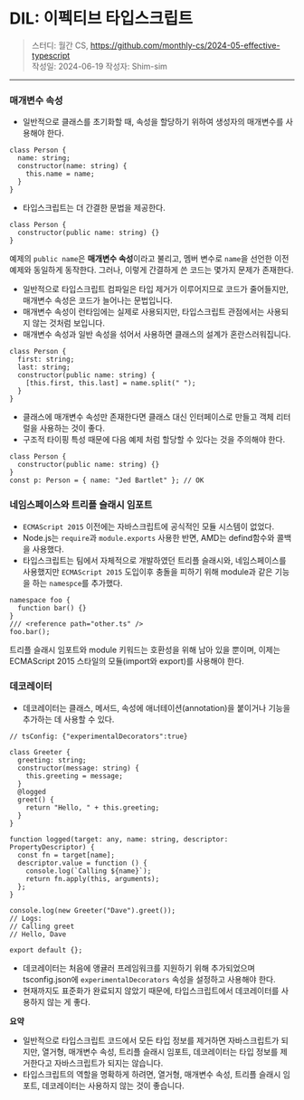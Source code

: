 # DIL: 이펙티브 타입스크립트

> 스터디: 월간 CS, https://github.com/monthly-cs/2024-05-effective-typescript  
> 작성일: 2024-06-19
> 작성자: Shim-sim

---

### 매개변수 속성

- 일반적으로 클래스를 초기화할 때, 속성을 할당하기 위하여 생성자의 매개변수를 사용해야 한다.

```tsx
class Person {
  name: string;
  constructor(name: string) {
    this.name = name;
  }
}
```

- 타입스크립트는 더 간결한 문법을 제공한다.

```tsx
class Person {
  constructor(public name: string) {}
}
```

예제의 `public name`은 **매개변수 속성**이라고 불리고, 멤버 변수로 `name`을 선언한 이전 예제와 동일하게 동작한다. 그러나, 이렇게 간결하게 쓴 코드는 몇가지 문제가 존재한다.

- 일반적으로 타입스크립트 컴파일은 타입 제거가 이루어지므로 코드가 줄어들지만, 매개변수 속성은 코드가 늘어나는 문법입니다.
- 매개변수 속성이 런타임에는 실제로 사용되지만, 타입스크립트 관점에서는 사용되지 않는 것처럼 보입니다.
- 매개변수 속성과 일반 속성을 섞어서 사용하면 클래스의 설계가 혼란스러워집니다.

```tsx
class Person {
  first: string;
  last: string;
  constructor(public name: string) {
    [this.first, this.last] = name.split(" ");
  }
}
```

- 클래스에 매개변수 속성만 존재한다면 클래스 대신 인터페이스로 만들고 객체 리터럴을 사용하는 것이 좋다.
- 구조적 타이핑 특성 때문에 다음 예제 처럼 할당할 수 있다는 것을 주의해야 한다.

```tsx
class Person {
  constructor(public name: string) {}
}
const p: Person = { name: "Jed Bartlet" }; // OK
```

### 네임스페이스와 트리플 슬래시 임포트

- `ECMAScript 2015` 이전에는 자바스크립트에 공식적인 모듈 시스템이 없었다.
- Node.js는 `require`과 `module.exports` 사용한 반면, AMD는 defind함수와 콜백을 사용했다.
- 타입스크립트는 팀에서 자체적으로 개발하였던 트리플 슬래시와, 네임스페이스를 사용했지만 `ECMAScript 2015` 도입이후 충돌을 피하기 위해 module과 같은 기능을 하는 `namespce`를 추가했다.

```tsx
namespace foo {
  function bar() {}
}
/// <reference path="other.ts" />
foo.bar();
```

트리플 슬래시 임포트와 module 키워드는 호환성을 위해 남아 있을 뿐이며, 이제는 ECMAScript 2015 스타일의 모듈(import와 export)를 사용해야 한다.

### 데코레이터

- 데코레이터는 클래스, 메서드, 속성에 애너테이션(annotation)을 붙이거나 기능을 추가하는 데 사용할 수 있다.

```tsx
// tsConfig: {"experimentalDecorators":true}

class Greeter {
  greeting: string;
  constructor(message: string) {
    this.greeting = message;
  }
  @logged
  greet() {
    return "Hello, " + this.greeting;
  }
}

function logged(target: any, name: string, descriptor: PropertyDescriptor) {
  const fn = target[name];
  descriptor.value = function () {
    console.log(`Calling ${name}`);
    return fn.apply(this, arguments);
  };
}

console.log(new Greeter("Dave").greet());
// Logs:
// Calling greet
// Hello, Dave

export default {};
```

- 데코레이터는 처음에 앵귤러 프레임워크를 지원하기 위해 추가되었으며 tsconfig.json에 `experimentalDecorators` 속성을 설정하고 사용해야 한다.
- 현재까지도 표준화가 완료되지 않았기 때문에, 타입스크립트에서 데코레이터를 사용하지 않는 게 좋다.

**요약**

- 일반적으로 타입스크립트 코드에서 모든 타입 정보를 제거하면 자바스크립트가 되지만, 열거형, 매개변수 속성, 트리플 슬래시 임포트, 데코레이터는 타입 정보를 제거한다고 자바스크립트가 되지는 않습니다.
- 타입스크립트의 역할을 명확하게 하려면, 열거형, 매개변수 속성, 트리플 슬래시 임포트, 데코레이터는 사용하지 않는 것이 좋습니다.
